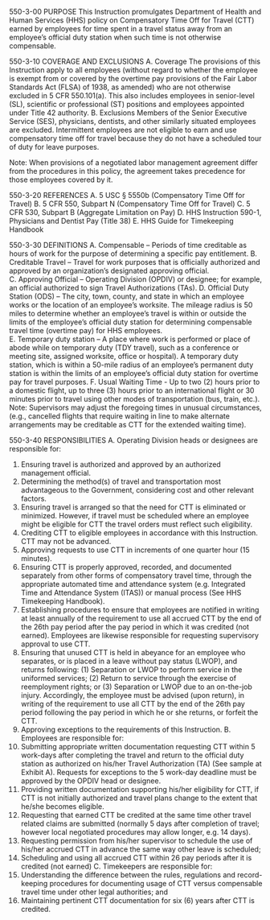 550-3-00	PURPOSE 
This Instruction promulgates Department of Health and Human Services (HHS) policy on Compensatory Time Off for Travel (CTT) earned by employees for time spent in a travel status away from an employee’s official duty station when such time is not otherwise compensable.

 550-3-10	COVERAGE AND EXCLUSIONS
A.	Coverage
The provisions of this Instruction apply to all employees (without regard to whether the employee is exempt from or covered by the overtime pay provisions of the Fair Labor Standards Act (FLSA) of 1938, as amended) who are not otherwise excluded in 5 CFR 550.101(a).   This also includes employees in senior-level (SL), scientific or professional (ST) positions and employees appointed under Title 42 authority. 
B.	Exclusions
Members of the Senior Executive Service (SES), physicians, dentists, and other similarly situated employees are excluded. Intermittent employees are not eligible to earn and use compensatory time off for travel because they do not have a scheduled tour of duty for leave purposes.  

Note:  When provisions of a negotiated labor management agreement differ from the procedures in this policy, the agreement takes precedence for those employees covered by it.  

550-3-20	REFERENCES
A.	5 USC § 5550b (Compensatory Time Off for Travel)
B.	5 CFR 550, Subpart N (Compensatory Time Off for Travel)
C.	5 CFR 530, Subpart B (Aggregate Limitation on Pay)
D.	HHS Instruction 590-1, Physicians and Dentist Pay (Title 38)
E.         HHS Guide for Timekeeping Handbook

550-3-30	DEFINITIONS
A.	Compensable – Periods of time creditable as hours of work for the purpose of determining a specific pay entitlement.
B.	Creditable Travel – Travel for work purposes that is officially authorized and approved by an organization’s designated approving official.   
C.	Approving Official – Operating Division (OPDIV) or designee; for example, an official authorized to sign Travel Authorizations (TAs).
D.	Official Duty Station (ODS) – The city, town, county, and state in which an employee works or the location of an employee’s worksite. The mileage radius is 50 miles to determine whether an employee’s travel is within or outside the limits of the employee’s official duty station for determining compensable travel time (overtime pay) for HHS employees.  
E.	Temporary duty station – A place where work is performed or place of abode while on temporary duty (TDY travel), such as a conference or meeting site, assigned worksite, office or hospital).  A temporary duty station, which is within a 50-mile radius of an employee’s permanent duty station is within the limits of an employee’s official duty station for overtime pay for travel purposes.
F.	Usual Waiting Time -  Up to two (2) hours prior to a domestic flight, up to three (3) hours prior to an international flight or 30 minutes prior to travel using other modes of transportation (bus, train, etc.).  Note:  Supervisors may adjust the foregoing times in unusual circumstances, (e.g., cancelled flights that require waiting in line to make alternate arrangements may be creditable as CTT for the extended waiting time).    

550-3-40	RESPONSIBILITIES
A.		Operating Division heads or designees are responsible for: 
1.	Ensuring travel is authorized and approved by an authorized management official.
2.	Determining the method(s) of travel and transportation most advantageous to the Government, considering cost and other relevant factors.  
3.	Ensuring travel is arranged so that the need for CTT is eliminated or minimized. However, if travel must be scheduled where an employee might be eligible for CTT the travel orders must reflect such eligibility.   
4.	Crediting CTT to eligible employees in accordance with this Instruction. CTT may not be advanced.
5.	Approving requests to use CTT in increments of one quarter hour (15 minutes).
6.	Ensuring CTT is properly approved, recorded, and documented separately from other forms of compensatory travel time, through the appropriate automated time and attendance system (e.g. Integrated Time and Attendance System (ITAS)) or manual process (See HHS Timekeeping Handbook).
7.	Establishing procedures to ensure that employees are notified in writing at least annually of the requirement to use all accrued CTT by the end of the 26th pay period after the pay period in which it was credited (not earned).   Employees are likewise responsible for requesting supervisory approval to use CTT.
8.	Ensuring that unused CTT is held in abeyance for an employee who separates, or is placed in a leave without pay status (LWOP), and returns following:  (1) Separation or LWOP to perform service in the uniformed services; (2) Return to service through the exercise of reemployment rights; or (3) Separation or LWOP due to an on-the-job injury.  Accordingly, the employee must be advised (upon return), in writing of the requirement to use all CTT by the end of the 26th pay period following the pay period in which he or she returns, or forfeit the CTT.
9.	 Approving exceptions to the requirements of this Instruction.
B.	    Employees are responsible for:
1.	Submitting appropriate written documentation requesting CTT within 5 work-days after  completing the travel and return to the official duty station as authorized on his/her Travel Authorization (TA) (See sample at Exhibit A).   Requests for exceptions to the 5 work-day deadline must be approved by the OPDIV head or designee.
2.	Providing written documentation supporting his/her eligibility for CTT, if CTT is not initially authorized and travel plans change to the extent that he/she becomes eligible.  
3.	Requesting that earned CTT be credited at the same time other travel related claims are submitted (normally 5 days after completion of travel; however local negotiated procedures may allow longer, e.g. 14 days).  
4.	Requesting permission from his/her supervisor to schedule the use of his/her accrued CTT in advance the same way other leave is scheduled;
5.	Scheduling and using all accrued CTT within 26 pay periods after it is credited (not earned)
C.   	Timekeepers are responsible for:
1.	Understanding the difference between the rules, regulations and record-keeping procedures for documenting usage of CTT versus compensable travel time under other legal authorities; and
2.	Maintaining pertinent CTT documentation for six (6) years after CTT is credited.

